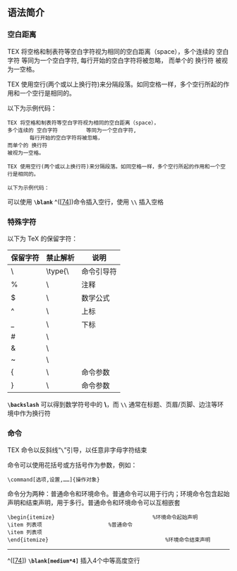 ## 语法简介

### 空白距离

TEX 将空格和制表符等空白字符视为相同的空白距离（space），多个连续的
空白字符 等同为一个空白字符, 每行开始的空白字符将被忽略， 而单个的
换行符 被视为一空格。

TEX
使用空行(两个或以上换行符)来分隔段落。如同空格一样，多个空行所起的作用和一个空行是相同的。

以下为示例代码：

```shell
TEX 将空格和制表符等空白字符视为相同的空白距离（space），
多个连续的 空白字符         等同为一个空白字符,
       每行开始的空白字符将被忽略，
而单个的 换行符
被视为一空格。

TEX 使用空行(两个或以上换行符)来分隔段落。如同空格一样，多个空行所起的作用和一个空行是相同的。

以下为示例代码：    
```

可以使用 **`\blank`** ^(\[[74](#ftn.id3140512)\])命令插入空行，使用
**`\\`** 插入空格

### 特殊字符

以下为 TeX 的保留字符：

| 保留字符 | 禁止解析 | 说明       |
|----------|----------|------------|
| \\       | \type{\\ | 命令引导符 |
| %        | \\       | 注释       |
| \$       | \\       | 数学公式   |
| ^        | \\       | 上标       |
| \_       | \\       | 下标       |
| \#       | \\       |            |
| &        | \\       |            |
| ~        | \\       |            |
| {        | \\       | 命令参数   |
| }        | \\       | 命令参数   |

**`\backslash`** 可以得到数学符号中的 **\\**，而 **`\\`**
通常在标题、页眉/页脚、边注等环境中作为换行符

### 命令

TEX 命令以反斜线“**`\`**”引导，以任意非字母字符结束

命令可以使用花括号或方括号作为参数，例如：

```shell
\command[选项,设置,……]{操作对象}    
```

命令分为两种：普通命令和环境命令。普通命令可以用于行内；环境命令包含起始声明和结束声明，用于多行。普通命令和环境命令可以互相嵌套

```shell
\begin{itemize}                               %环境命令起始声明
\item 列表项                     %普通命令
\item 列表项                             
\end{itemize}                                     %环境命令结束声明 
```

---

^(\[[74](#id3140512)\]) **`\blank[medium*4]`** 插入4个中等高度空行
